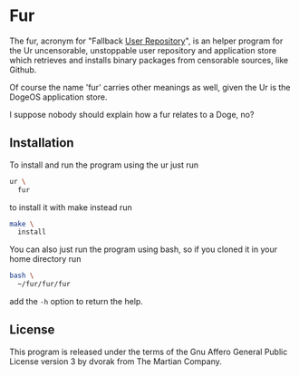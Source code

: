 # Fur

The fur, acronym for "Fallback
[User Repository](
  ../ur)",
is an helper program for the Ur uncensorable,
unstoppable user repository and application store which
retrieves and installs binary packages from
censorable sources, like Github.

Of course the name 'fur' carries other meanings
as well, given the Ur is the DogeOS application store.

I suppose nobody should explain how a fur relates
to a Doge, no?

## Installation

To install and run the program using the ur just run

```bash
ur \
  fur    
```

to install it with make instead run

```bash
make \
  install
```

You can also just run the program using bash,
so if you cloned it in your home directory run

```bash
bash \
  ~/fur/fur/fur
```

add the `-h` option to return the help.

## License

This program is released under the terms of the
Gnu Affero General Public License version 3
by dvorak from The Martian Company.
